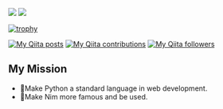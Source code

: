 <p>
  <img src="https://github-readme-stats.vercel.app/api/top-langs/?username=itsumura-h&layout=compact" />
  <img src="https://github-readme-stats.vercel.app/api?username=itsumura-h&show_icons=true" />
</p>

[![trophy](https://github-profile-trophy.vercel.app/?username=itsumura-h)](https://github.com/ryo-ma/github-profile-trophy)


[![My Qiita posts](https://qiita-badge.apiapi.app/s/dumblepy/posts.svg)](http://qiita.com/dumblepy)
[![My Qiita contributions](https://qiita-badge.apiapi.app/s/dumblepy/contributions.svg)](http://qiita.com/dumblepy)
[![My Qiita followers](https://qiita-badge.apiapi.app/s/dumblepy/followers.svg)](http://qiita.com/dumblepy)
                

## My Mission
- 🐍Make Python a standard language in web development.
- 👑Make Nim more famous and be used.
